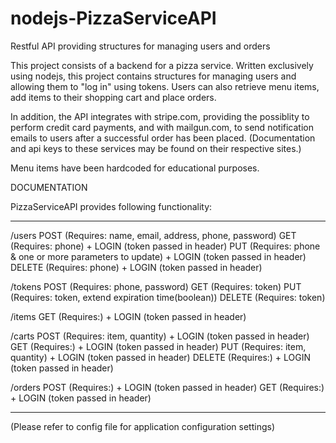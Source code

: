 # nodejs-PizzaServiceAPI

Restful API providing structures for managing users and orders 

This project consists of a backend for a pizza service. 
Written exclusively using nodejs, this project contains structures for managing users and allowing them to "log in" using tokens.
Users can also retrieve menu items, add items to their shopping cart and place orders.

In addition, the API integrates with stripe.com, providing the possiblity to perform credit card payments,
and with mailgun.com, to send notification emails to users after a successful order has been placed.
(Documentation and api keys to these services may be found on their respective sites.)

Menu items have been hardcoded for educational purposes.


DOCUMENTATION

PizzaServiceAPI provides following functionality:

****************************************************************************************************

/users
POST    (Requires: name, email, address, phone, password)
GET     (Requires: phone) + LOGIN (token passed in header)
PUT     (Requires: phone & one or more parameters to update) + LOGIN (token passed in header)
DELETE  (Requires: phone) + LOGIN (token passed in header)

/tokens
POST    (Requires: phone, password)
GET     (Requires: token)
PUT     (Requires: token, extend expiration time(boolean))
DELETE  (Requires: token)

/items
GET     (Requires:) + LOGIN (token passed in header)

/carts
POST    (Requires: item, quantity) + LOGIN (token passed in header)
GET     (Requires:) + LOGIN (token passed in header)
PUT     (Requires: item, quantity) + LOGIN (token passed in header)
DELETE  (Requires:) + LOGIN (token passed in header)

/orders
POST    (Requires:) + LOGIN (token passed in header)
GET     (Requires:) + LOGIN (token passed in header)


****************************************************************************************************
(Please refer to config file for application configuration settings)

